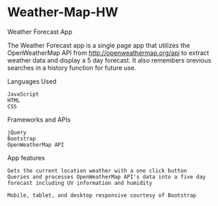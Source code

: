 # Weather-Map-HW

Weather Forecast App

The Weather Forecast app is a single page app that utilizes the OpenWeatherMap API from http://openweathermap.org/api to extract weather data and display a 5 day forecast. It also remembers orevious searches in a history function for future use.

Languages Used

    JavaScript
    HTML
    CSS
    

Frameworks and APIs

    jQuery
    Bootstrap
    OpenWeatherMap API

App features

    Gets the current location weather with a one click button
    Queries and processes OpenWeatherMap API's data into a five day forecast including UV information and humidity

    Mobile, tablet, and desktop responsive courtesy of Bootstrap 


